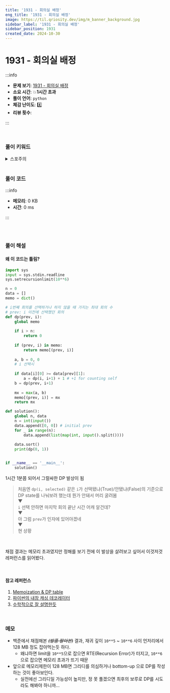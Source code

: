 ```yaml
---
title: '1931 - 회의실 배정'
eng_title: '1931 - 회의실 배정'
image: https://til.qriosity.dev/img/m_banner_background.jpg
sidebar_label: '1931 - 회의실 배정'
sidebar_position: 1931
created_date: 2024-10-30
---
```


# 1931 - 회의실 배정

:::info

- **문제 보기**: [1931 - 회의실 배정](https://www.acmicpc.net/problem/1931)
- **소요 시간**: 💥**1시간 초과**
- **풀이 언어**: `python`
- **체감 난이도**: 4️⃣
- **리뷰 횟수**: 

:::

<br />

### 풀이 키워드

<details>
<summary>스포주의</summary>

`그리디`

<marquee behavior="alternate" style={{fontSize:'50pt'}} scrollamount="80"><b><i>I HATE GREEDY</i></b></marquee>

</details>

<br />

### 풀이 코드

:::info

- **메모리**: 0 KB
- **시간**: 0 ms

:::

```python

```

<br />

### 풀이 해설

#### 왜 이 코드는 틀림?

```python
import sys
input = sys.stdin.readline
sys.setrecursionlimit(10**6)

n = 0
data = []
memo = dict()

# i번째 회의를 선택하거나 하지 않을 때 가지는 최대 회의 수
# prev: i 이전에 선택했던 회의
def dp(prev, i):
    global memo
    
    if i > n:
        return 0
    
    if (prev, i) in memo:
        return memo[(prev, i)]
        
    a, b = 0, 0
    # i 선택시
    
    if data[i][0] >= data[prev][1]:
        a = dp(i, i+1) + 1 # +1 for counting self
    b = dp(prev, i+1)
        
    mx = max(a, b)
    memo[(prev, i)] = mx
    return mx

def solution():
    global n, data
    n = int(input())
    data.append([0, 0]) # initial prev
    for _ in range(n):
        data.append(list(map(int, input().split())))
    
    data.sort()
    print(dp(0, 1))


if __name__ == '__main__':
    solution()
```

1시간 1분쯤 되어서 그럴싸한 DP 발상이 됨

> 처음엔 `dp(i, selected)` 같은 `i`가 선택됐냐(True)/안됐냐(False)의 기준으로 DP state를 나눠보려 했는데 뭔가 안돼서 머리 굴려봄<br />
> ▼<br />
> `i` 선택 안하면 마지막 회의 끝난 시간 어캐 알건데?<br />
> ▼<br />
> 아 그럼 `prev`가 인자에 있어야겠네<br />
> ▼<br />
> 현 상황

<br />

채점 결과는 메모리 초과였지만 정해를 보기 전에 이 발상을 살려보고 싶어서 이것저것 레퍼런스를 읽어봤다.

<br />

#### 참고 레퍼런스
1. [Memoization & DP table](https://veggie-garden.tistory.com/21)
2. [파이썬의 내장 캐싱 데코레이터](https://devocean.sk.com/blog/techBoardDetail.do?ID=165900&boardType=techBlog)
3. [수학적으로 잘 설명한듯](https://cdragon.tistory.com/entry/%EC%9E%90%EB%A3%8C%EA%B5%AC%EC%A1%B0%EC%99%80-%EC%95%8C%EA%B3%A0%EB%A6%AC%EC%A6%98-Dynamic-Programming%EB%8F%99%EC%A0%81%EA%B3%84%ED%9A%8D%EB%B2%95)

<br />

### 메모

- 백준에서 채점해본 ~~*(발품 팔아본)*~~ 결과, 재귀 깊이 `10**5` ~ `10**6` 사이 언저리에서 128 MB 정도 잡아먹는듯 하다.
    - 왜냐하면 limit을 `10**5`으로 잡으면 RTE(Recursion Error)가 터지고, `10**6`으로 잡으면 메모리 초과가 뜨기 때문
- 앞으로 메모리제한이 128 MB면 그리디를 의심하거나 bottom-up 으로 DP를 작성하는 것이 좋아보인다.
    - 실전에선 그리디일 가능성이 높지만, 정 못 풀겠으면 최후의 보루로 DP를 시도라도 해봐야 하니까...